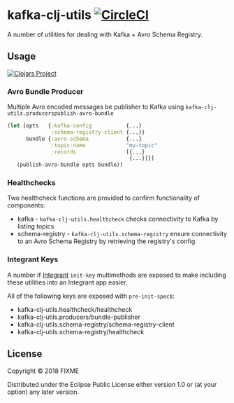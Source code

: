 # kafka-clj-utils [![CircleCI](https://circleci.com/gh/ovotech/kafka-clj-utils/tree/master.svg?style=svg)](https://circleci.com/gh/ovotech/kafka-clj-utils/tree/master)

A number of utilities for dealing with Kafka + Avro Schema Registry.

## Usage

[![Clojars Project](https://img.shields.io/clojars/v/ovotech/kafka-clj-utils.svg)](https://clojars.org/ovotech/kafka-clj-utils)

### Avro Bundle Producer

Multiple Avro encoded messages be publisher to Kafka using `kafka-clj-utils.producerspublish-avro-bundle`

```clojure
(let [opts   {:kafka-config           {...}
              :schema-registry-client {...}}
      bundle {:avro-schema            {...}
              :topic-name             "my-topic"
              :records                [{...}
                                       {...}]}]
   (publish-avro-bundle opts bundle))
```

### Healthchecks

Two healthcheck functions are provided to confirm functionality of components:

* kafka - `kafka-clj-utils.healthcheck` checks connectivity to Kafka by listing topics
* schema-registry - `kafka-clj-utils.schema-registry` ensure connectivity to an Avro Schema Registry by retrieving the registry's config

### Integrant Keys

A number if [Integrant](https://github.com/weavejester/integrant) `init-key` multimethods are exposed to make 
including these utilities into an Integrant app easier.

All of the following keys are exposed with `pre-init-spec`s:

* kafka-clj-utils.healthcheck/healthcheck
* kafka-clj-utils.producers/bundle-publisher
* kafka-clj-utils.schema-registry/schema-registry-client
* kafka-clj-utils.schema-registry/healthcheck

## License

Copyright © 2018 FIXME

Distributed under the Eclipse Public License either version 1.0 or (at
your option) any later version.
